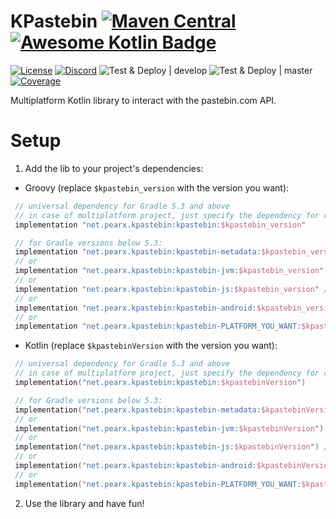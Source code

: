 # KPastebin [![Maven Central](https://img.shields.io/maven-central/v/net.pearx.kpastebin/kpastebin.svg?label=version&logo=kotlin&logoColor=white)](https://search.maven.org/search?q=g:%22net.pearx.kpastebin%22%20AND%20a:%22kpastebin%22) [![Awesome Kotlin Badge](https://kotlin.link/awesome-kotlin.svg)](https://github.com/KotlinBy/awesome-kotlin)
[![License](https://img.shiel**ds.io/github/license/pearxteam/kpastebin.svg)](https://raw.githubusercontent.com/pearxteam/kpastebin/master/LICENSE.TXT)
[![Discord](https://img.shields.io/discord/136085738151346176.svg?logo=discord&logoColor=white)](https://discord.gg/q9cX9QE)
![Test & Deploy | develop](https://github.com/pearxteam/kpastebin/workflows/Test%20&%20Deploy%20%7C%20develop/badge.svg?branch=develop)
![Test & Deploy | master](https://github.com/pearxteam/kpastebin/workflows/Test%20&%20Deploy%20%7C%20master/badge.svg?branch=master)
[![Coverage](https://sonarcloud.io/api/project_badges/measure?project=pearxteam_kpastebin&metric=coverage)](https://sonarcloud.io/dashboard?id=pearxteam_kpastebin)


Multiplatform Kotlin library to interact with the pastebin.com API.

# Setup
1. Add the lib to your project's dependencies:

* Groovy (replace `$kpastebin_version` with the version you want):
```groovy
 // universal dependency for Gradle 5.3 and above
 // in case of multiplatform project, just specify the dependency for commonMain/commonTest source set
 implementation "net.pearx.kpastebin:kpastebin:$kpastebin_version" 
```
```kotlin
 // for Gradle versions below 5.3:
 implementation "net.pearx.kpastebin:kpastebin-metadata:$kpastebin_version" // for Common
 // or
 implementation "net.pearx.kpastebin:kpastebin-jvm:$kpastebin_version" // for JVM
 // or
 implementation "net.pearx.kpastebin:kpastebin-js:$kpastebin_version" // for JS
 // or
 implementation "net.pearx.kpastebin:kpastebin-android:$kpastebin_version" // for Android
 // or
 implementation "net.pearx.kpastebin:kpastebin-PLATFORM_YOU_WANT:$kpastebin_version" // for Native
```

* Kotlin (replace `$kpastebinVersion` with the version you want):
```kotlin
 // universal dependency for Gradle 5.3 and above
 // in case of multiplatform project, just specify the dependency for commonMain/commonTest source set
 implementation("net.pearx.kpastebin:kpastebin:$kpastebinVersion") 
```
```kotlin
 // for Gradle versions below 5.3:
 implementation("net.pearx.kpastebin:kpastebin-metadata:$kpastebinVersion") // for Common
 // or
 implementation("net.pearx.kpastebin:kpastebin-jvm:$kpastebinVersion") // for JVM
 // or
 implementation("net.pearx.kpastebin:kpastebin-js:$kpastebinVersion") // for JS
 // or
 implementation("net.pearx.kpastebin:kpastebin-android:$kpastebinVersion") // for Android
 // or
 implementation("net.pearx.kpastebin:kpastebin-PLATFORM_YOU_WANT:$kpastebinVersion") // for Native
```

2. Use the library and have fun!
